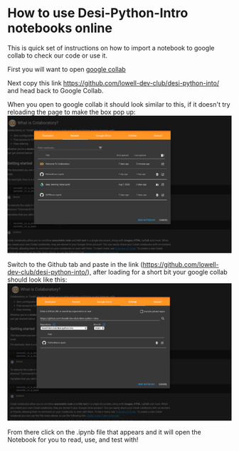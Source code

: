 # How to use Desi-Python-Intro notebooks online
This is quick set of instructions on how to import a notebook to google collab to check our code or use it.

First you will want to open [google collab](https://colab.research.google.com)

Next copy this link https://github.com/lowell-dev-club/desi-python-into/ and head back to Google Collab.

When you open to google collab it should look similar to this, if it doesn't try reloading the page to make the box pop up:
![Google Collab loading page](collab-greeting.png)

Switch to the Github tab and paste in the link (https://github.com/lowell-dev-club/desi-python-into/), after loading for a short bit your google collab should look like this:
![Google Collab loading github repo](collab-repo.png)

From there click on the .ipynb file that appears and it will open the Notebook for you to read, use, and test with!
